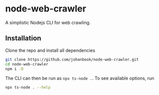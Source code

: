 # node-web-crawler

A simplistic Nodejs CLI for web crawling.

## Installation

Clone the repo and install all dependencies

```sh
git clone https://github.com/johanbook/node-web-crawler.git
cd node-web-crawler
npm i -D
```

The CLI can then be run as `npx ts-node .`. To see available options, run

```sh
npx ts-node . --help
```
